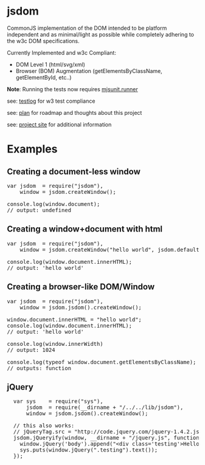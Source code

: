 # jsdom

CommonJS implementation of the DOM intended to be platform independent and as minimal/light as possible while completely adhering to the w3c DOM specifications.

Currently Implemented and w3c Compliant:

  - DOM Level 1 (html/svg/xml) 
  - Browser (BOM) Augmentation (getElementsByClassName, getElementById, etc..)


**Note**: Running the tests now requires [mjsunit.runner][]

see: [testlog][] for w3 test compliance

see: [plan][] for roadmap and thoughts about this project

see: [project site][] for additional information

  [project site]: http://www.jsdom.org
  [mjsunit.runner]: http://github.com/tmpvar/mjsunit.runner
  [testlog]: http://github.com/tmpvar/jsdom/blob/master/test/testlog.txt
  [plan]: http://github.com/tmpvar/jsdom/blob/master/PLAN.md


# Examples

## Creating a document-less window
<pre>
var jsdom  = require("jsdom"),
    window = jsdom.createWindow();

console.log(window.document);
// output: undefined
</pre>

## Creating a window+document with html
<pre>
var jsdom  = require("jsdom"),
    window = jsdom.createWindow("<html><head></head><body>hello world</body></html>", jsdom.defaultLevel);

console.log(window.document.innerHTML);
// output: '<html><head></head><body>hello world</body></html>'
</pre>

## Creating a browser-like DOM/Window

<pre>
var jsdom  = require("jsdom"),
    window = jsdom.jsdom().createWindow();

window.document.innerHTML = "<html><head></head><body>hello world</body></html>";
console.log(window.document.innerHTML);
// output: '<html><head></head><body>hello world</body></html>'

console.log(window.innerWidth)
// output: 1024

console.log(typeof window.document.getElementsByClassName);
// outputs: function
</pre>

## jQuery
<pre>
  var sys    = require("sys"),
      jsdom  = require(__dirname + "/../../lib/jsdom"),
      window = jsdom.jsdom().createWindow();
  
  // this also works:
  // jQueryTag.src = "http://code.jquery.com/jquery-1.4.2.js";
  jsdom.jQueryify(window, __dirname + "/jquery.js", function() {
    window.jQuery('body').append("&lt;div class='testing'&gt;Hello World, It works!&lt;/div&gt;");
    sys.puts(window.jQuery(".testing").text());
  });
</pre>


  